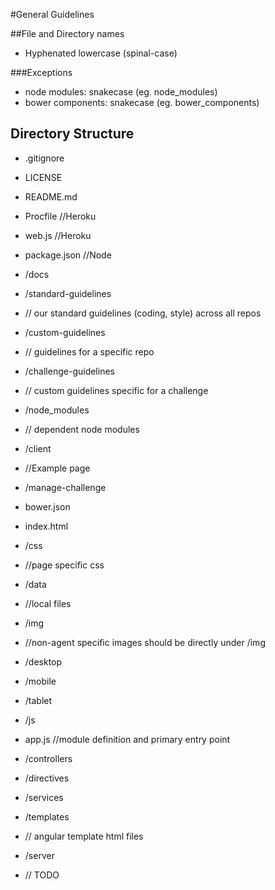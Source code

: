 #General Guidelines

##File and Directory names
- Hyphenated lowercase (spinal-case)

###Exceptions
- node modules: snakecase (eg. node_modules)
- bower components: snakecase (eg. bower_components)

## Directory Structure
- .gitignore
- LICENSE
- README.md
- Procfile //Heroku
- web.js //Heroku
- package.json //Node
- /docs
 - /standard-guidelines
  - // our standard guidelines (coding, style) across all repos
 - /custom-guidelines  
  - // guidelines for a specific repo
 - /challenge-guidelines  
  - // custom guidelines specific for a challenge
- /node_modules
 - // dependent node modules
- /client
 - //Example page
 - /manage-challenge
  - bower.json
  - index.html
  - /css
   - //page specific css
  - /data
   - //local files
  - /img
   - //non-agent specific images should be directly under /img
   - /desktop
   - /mobile
   - /tablet
  - /js
   - app.js //module definition and primary entry point 
   - /controllers
   - /directives
   - /services
  - /templates
   - // angular template html files

- /server
 - // TODO
